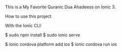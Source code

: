 
This is a My Favorite Quranic Dua Ahadeess on Ionic 3. 

How to use this project

With the Ionic CLI:

$ sudo npm install
$ sudo ionic serve

$ ionic cordova platform add ios
$ ionic cordova run ios
